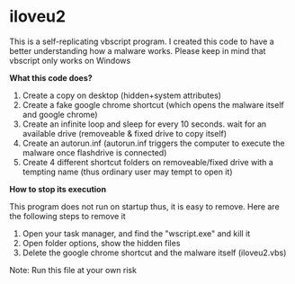 # iloveu2
This is a self-replicating vbscript program. I created this code to have a better understanding how a malware works.
Please keep in mind that vbscript only works on Windows

<b>What this code does?</b>

1. Create a copy on desktop (hidden+system attributes)
2. Create a fake google chrome shortcut (which opens the malware itself and google chrome)
3. Create an infinite loop and sleep for every 10 seconds. wait for an available drive (removeable & fixed drive to copy itself)
4. Create an autorun.inf (autorun.inf triggers the computer to execute the malware once flashdrive is connected)
5. Create 4 different shortcut folders on removeable/fixed drive with a tempting name (thus ordinary user may tempt to open it)
 
<b>How to stop its execution</b>

This program does not run on startup thus, it is easy to remove. Here are the following steps to remove it

1. Open your task manager, and find the "wscript.exe" and kill it
2. Open folder options, show the hidden files
3. Delete the google chrome shortcut and the malware itself (iloveu2.vbs)

Note: Run this file at your own risk
